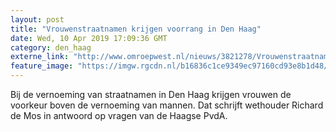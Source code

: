 ```yaml
---
layout: post
title: "Vrouwenstraatnamen krijgen voorrang in Den Haag"
date: Wed, 10 Apr 2019 17:09:36 GMT
category: den_haag
externe_link: "http://www.omroepwest.nl/nieuws/3821278/Vrouwenstraatnamen-krijgen-voorrang-in-Den-Haag"
feature_image: "https://imgw.rgcdn.nl/b16836c1ce9349ec97160cd93e8b1d48/opener/3821309.jpg"
---
```


Bij de vernoeming van straatnamen in Den Haag krijgen vrouwen de voorkeur boven de vernoeming van mannen. Dat schrijft wethouder Richard de Mos in antwoord op vragen van de Haagse PvdA.
